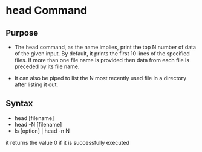 # head Command

## Purpose
+ The head command, as the name implies, print the top N number of data of the given input. By default, it prints the first 10 lines of the specified files. If more than one file name is provided then data from each file is preceded by its file name. 

+ It can also be piped to list the N most recently used file in a directory after listing it out.

## Syntax
+ head [filename]
+ head -N [filename]
+ ls [option] | head -n N

it returns the value 0 if it is successfully executed